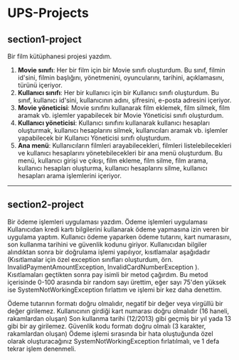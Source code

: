 # UPS-Projects

## section1-project

Bir film kütüphanesi projesi yazdım.
1. **Movie sınıfı**: Her bir film için bir Movie sınıfı oluşturdum. Bu sınıf, filmin id'sini, filmin başlığını, yönetmenini, oyuncularını, tarihini, açıklamasını, türünü içeriyor.
2. **Kullanıcı sınıfı**: Her bir kullanıcı için bir Kullanıcı sınıfı oluşturdum. Bu sınıf, kullanıcı id'sini, kullanıcının adını, şifresini, e-posta adresini içeriyor.
3. **Movie yöneticisi**: Movie sınıfını kullanarak film eklemek, film silmek, film aramak vb. işlemler yapabilecek bir Movie Yöneticisi sınıfı oluşturdum.
4. **Kullanıcı yöneticisi**: Kullanıcı sınıfını kullanarak kullanıcı hesapları oluşturmak, kullanıcı hesaplarını silmek, kullanıcıları aramak vb. işlemler yapabilecek bir Kullanıcı Yöneticisi sınıfı oluşturdum.
5. **Ana menü**: Kullanıcıların filmleri arayabilecekleri, filmleri listelebilecekleri ve kullanıcı hesaplarını yönetebilecekleri bir ana menü oluşturdum. Bu menü, kullanıcı girişi ve çıkışı, film ekleme, film silme, film arama, kullanıcı hesapları oluşturma, kullanıcı hesaplarını silme, kullanıcı hesapları arama işlemlerini içeriyor.

---------------------------------------------------------------------------------------------------------------------------------------

## section2-project

Bir ödeme işlemleri uygulaması yazdım.
Ödeme işlemleri uygulaması
Kullanıcıdan kredi kartı bilgilerini kullanarak ödeme yapmasına izin veren bir uygulama yaptım. Kullanıcı ödeme yaparken ödeme tutarını, kart numarasını, son kullanma tarihini ve güvenlik kodunu giriyor. Kullanıcıdan bilgiler alındıktan sonra bir doğrulama işlemi yapılıyor, kısıtlamalar aşağıdadır (Kısıtlamalar için özel exception sınıfları oluşturdum, örn. InvalidPaymentAmountException, InvalidCardNumberException ). Kısıtlamaları geçtikten sonra pay isimli bir metod çağırdım. Bu metod içerisinde 0-100 arasında bir random sayı ürettim, eğer sayı 75'den yüksek ise SystemNotWorkingException fırlattım ve işlemi bir kez daha denettim.

Ödeme tutarının formatı doğru olmalıdır, negatif bir değer veya virgüllü bir değer girilemez.
Kullanıcının girdiği kart numarası doğru olmalıdır (16 haneli, rakamlardan oluşan)
Son kullanma tarihi (12/2013) gibi geçmiş bir yıl yada 13 gibi bir ay girilemez.
Güvenlik kodu formatı doğru olmalı (3 karakter, rakamlardan oluşan)
Ödeme işlemi sırasında bir hata oluştuğunda özel olarak oluşturacağınız SystemNotWorkingException fırlatılmalı, ve 1 defa tekrar işlem denenmeli.
